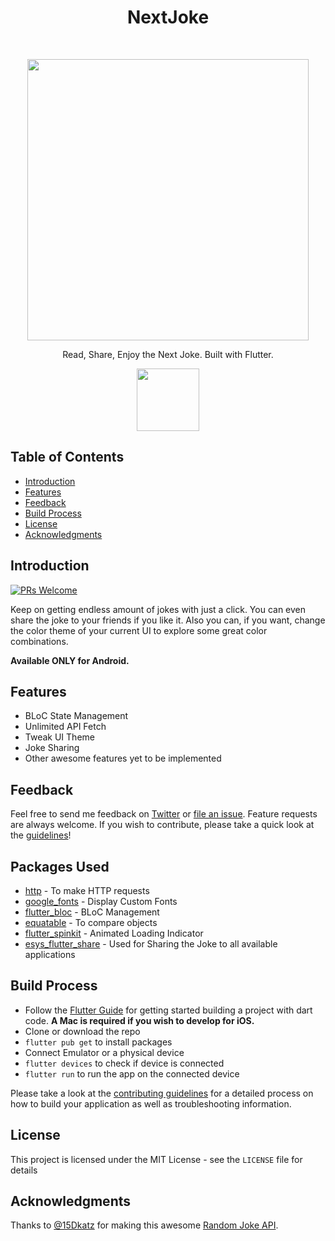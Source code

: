 <h1 align="center"> NextJoke </h1> <br>
<p align="center">
<img src="https://drive.google.com/uc?export=view&id=1wyExc7ALtqAPZo-YsGIm44pjRMcEmwgt" width="450">
</p>
<p align="center">
  Read, Share, Enjoy the Next Joke. Built with Flutter.
</p>
<p align="center">
  <a href="https://drive.google.com/file/d/1f5WP1f3-MRZ5JUZmKP5b-lkV7I2yXGKz/view?usp=sharing">
    <img src="https://img.shields.io/badge/apk-demo-blue" width="100">
  </a>
</p>

## Table of Contents

- [Introduction](#introduction)
- [Features](#features)
- [Feedback](#feedback)
- [Build Process](#build-process)
- [License](#license)
- [Acknowledgments](#acknowledgments)

## Introduction
[![PRs Welcome](https://img.shields.io/badge/PRs-welcome-brightgreen.svg?style=flat-square)](http://makeapullrequest.com)

Keep on getting endless amount of jokes with just a click. You can even share the joke to your friends if you like it. Also you can, if you want, change the color theme of your current UI to explore some great color combinations.

**Available ONLY for Android.**

## Features

* BLoC State Management
* Unlimited API Fetch
* Tweak UI Theme
* Joke Sharing
* Other awesome features yet to be implemented

## Feedback

Feel free to send me feedback on [Twitter](https://twitter.com/sunitshirke_88) or [file an issue](https://github.com/gitpoint/git-point/issues/new). Feature requests are always welcome. If you wish to contribute, please take a quick look at the [guidelines](./CONTRIBUTING.md)!

## Packages Used

- [http](https://pub.dev/packages/http) - To make HTTP requests
- [google_fonts](https://pub.dev/packages/google_fonts) - Display Custom Fonts
- [flutter_bloc](https://pub.dev/packages/flutter_bloc) - BLoC Management
- [equatable](https://pub.dev/packages/equatable) - To compare objects
- [flutter_spinkit](https://pub.dev/packages/flutter_spinkit) - Animated Loading Indicator
- [esys_flutter_share](https://pub.dev/packages/esys_flutter_share) - Used for Sharing the Joke to all available applications

## Build Process

- Follow the [Flutter Guide](https://flutter.dev/docs/get-started/install) for getting started building a project with dart code. **A Mac is required if you wish to develop for iOS.**
- Clone or download the repo
- `flutter pub get` to install packages
- Connect Emulator or a physical device
- `flutter devices` to check if device is connected
- `flutter run` to run the app on the connected device

Please take a look at the [contributing guidelines](./CONTRIBUTING.md) for a detailed process on how to build your application as well as troubleshooting information.

## License

This project is licensed under the MIT License - see the `LICENSE` file for details

## Acknowledgments

Thanks to [@15Dkatz](https://github.com/15Dkatz) for making this awesome [Random Joke API](https://github.com/15Dkatz/official_joke_api).

